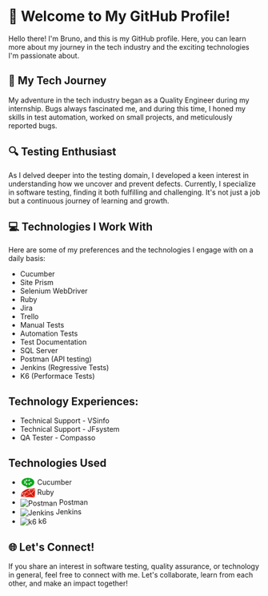 # 👋 Welcome to My GitHub Profile!

Hello there! I'm Bruno, and this is my GitHub profile. Here, you can learn more about my journey in the tech industry and the exciting technologies I'm passionate about.

## 🚀 My Tech Journey

My adventure in the tech industry began as a Quality Engineer during my internship. Bugs always fascinated me, and during this time, I honed my skills in test automation, worked on small projects, and meticulously reported bugs.

## 🔍 Testing Enthusiast

As I delved deeper into the testing domain, I developed a keen interest in understanding how we uncover and prevent defects. Currently, I specialize in software testing, finding it both fulfilling and challenging. It's not just a job but a continuous journey of learning and growth.

## 💻 Technologies I Work With

Here are some of my preferences and the technologies I engage with on a daily basis:

- Cucumber
- Site Prism
- Selenium WebDriver
- Ruby
- Jira
- Trello
- Manual Tests
- Automation Tests
- Test Documentation
- SQL Server
- Postman (API testing)
- Jenkins (Regressive Tests)
- K6 (Performace Tests)

## Technology Experiences:
- Technical Support - VSinfo
- Technical Support - JFsystem
- QA Tester - Compasso

## Technologies Used
- <img align="center" alt="Cucumber" height="20" width="30" src="https://raw.githubusercontent.com/devicons/devicon/master/icons/cucumber/cucumber-plain.svg"> Cucumber
- <img align="center" alt="Ruby" height="20" width="30" src="https://raw.githubusercontent.com/devicons/devicon/master/icons/ruby/ruby-plain.svg"> Ruby
- <img align="center" alt="Postman" height="20" width="30" src="https://www.vectorlogo.zone/logos/getpostman/getpostman-icon.svg"> Postman
- <img align="center" alt="Jenkins" height="20" width="30" src="https://www.vectorlogo.zone/logos/jenkins/jenkins-icon.svg"> Jenkins
- <img align="center" alt="k6" height="20" width="30" src="https://avatars.githubusercontent.com/u/26986834?s=200&v=4"> k6


## 🌐 Let's Connect!

If you share an interest in software testing, quality assurance, or technology in general, feel free to connect with me. Let's collaborate, learn from each other, and make an impact together!
